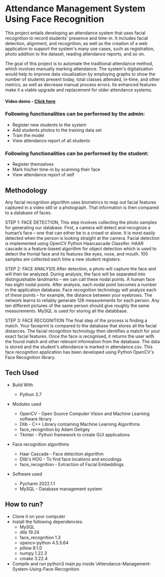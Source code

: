 # Attendance Management System Using Face Recognition
This project entails developing an attendance system that uses facial recognition to record students' presence and time-in. It includes facial detection, alignment, and recognition, as well as the creation of a web application to support the system's many use cases, such as registration, photo addition to the dataset, reading attendance reports, and so on.

The goal of this project is to automate the traditional attendance method, which involves manually marking attendance. The system's digitalization would help to improve data visualisation by employing graphs to show the number of students present today, total classes attended, in-time, and other metrics, as well as decrease manual process errors. Its enhanced features make it a viable upgrade and replacement for older attendance systems.

#### Video demo - [Click here](https://iiitaphyd-my.sharepoint.com/:v:/g/personal/srujana_vanka_students_iiit_ac_in/EV1IMQt3lCFFtwL5Cd8koYgBETDnJQDW2IY1NOOjY_z5ZA?e=1BSnjr)

### Following functionalities can be performed by the admin:
- Register new students to the system
- Add students photos to the training data set
- Train the model
- View attendance report of all students

### Following functionalities can be performed by the student:
- Register themselves
- Mark his/her time-in by scanning their face
- View attendance report of self

## Methodology

Any facial recognition algorithm uses biometrics to map out facial features captured in a video still or a photograph. That information is then compared to a database of faces. 

STEP 1: FACE DETECTION, This step involves collecting the photo samples for generating our database. First, a camera will detect and recognize a human’s face – one that can either be in a crowd or alone. It is most easily detected when the person is looking straight at the camera. Facial detection is implemented using OpenCV Python Haarcascade Classifer. HAAR cascade is a feature-based algorithm for object detection which is used to detect the frontal face and its features like eyes, nose, and mouth. 100 samples are collected each time a new student registers.

STEP 2: FACE ANALYSIS After detection, a photo will capture the face and will then be analyzed. During analysis, the face will be separated into distinguishable landmarks – we can call these nodal points. A human face has eight nodal points. After analysis, each nodal point becomes a number in the application database. Face recognition technology will analyze each of these points – for example, the distance between your eyebrows. The network learns to reliably generate 128 measurements for each person. Any ten different pictures of the same person should give roughly the same measurements. MySQL is used for storing all the databbase.

STEP 3: FACE RECOGNITION The final step of the process is finding a match. Your faceprint is compared to the database that stores all the facial distances. The facial recognition technology then identifies a match for your exact facial features. Once the face is recognised, it returns the user with the found match and other relevant information from the database. The data is stored and the student's attendance is marked in attendance.csv. This face recognition application has been developed using Python OpenCV's Face Recognition library.

## Tech Used

- Build With 
    - Python 3.7
  
- Modules used
    - OpenCV - Open Source Computer Vision and Machine Learning software library
    - Dlib - C++ Library containing Machine Learning Algorithms 
    - face_recognition by Adam Geitgey
    - Tkinter - Python framework to create GUI applications
  
- Face recognition algorithms
    - Haar Cascade - Face detection algorithm
    - Dlib's HOG - To find face locations and encodings 
    - face_recognition - Extraction of Facial Embeddings
  
- Software used
    - Pycharm 2022.1.1
    - MySQL - Database management system

## How to run?
- Clone it on your computer
- Install the following dependencies:
    - MySQL 
    - dlib 19.24
    - face_recognition 1.3
    - opencv-python 4.5.5.64
    - pillow 8.1.0
    - numpy 1.22.3
    - cmake 3.22.4
- Compile and run python3 main.py inside \Attendance-Management-System-Using-Face-Recognition
